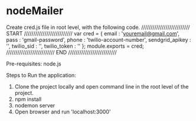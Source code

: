 # nodeMailer

Create cred.js file in root level, with the following code.
////////////////////////// START //////////////////////////
	var cred = {
		email : 'youremail@gmail.com',
		pass : 'gmail-password',
		phone : 'twilio-account-number',
		sendgrid_apikey : '',
		twilio_sid : '',
		twilio_token : ''
	};
	module.exports = cred;
////////////////////////// END //////////////////////////

Pre-requisites:
node.js

Steps to Run the application:
1. Clone the project locally and open command line in the root level of the project.
2. npm install
3. nodemon server
4. Open browser and run 'localhost:3000'
